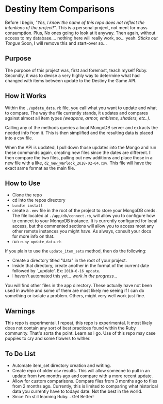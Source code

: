 Destiny Item Comparisons
========================

Before I begin, _"Yes, I know the name of this repo does not reflect the intentions of the project!"_. This is a personal project, not ment for mass consumption. Plus, No ones going to look at it anyway. Then again, without access to my database.... nothing here will really work, so... yeah. _Sticks out Tongue_ Soon, I will remove this and start-over so...

## Purpose
The purpose of this project was, first and foremost, teach myself Ruby. Secondly, it was to devise a very highly way to determine what had changed with items between update to the Destiny the Game API.

## How it Works
Within the `./update_data.rb` file, you call what you want to update and what to compare. The way the file currently stands, it updates and compares against almost all item types _(weapons, armor, emblems, shaders, etc..)_.

Calling any of the methods queries a local MongoDB server and extracts the needed info from it. This is then simplified and the resulting data is placed into a csv file. 

When the API is updated, I pull down those updates into the Mongo and run these commands again, creating new files since the dates are different. I then compare the two files, pulling out new additions and place those in a new file with a like, `d2_new_Warlock_2018-02-04.csv`. This file will have the exact same format as the main file.

## How to Use
- Clone the repo
- cd into the repos directory
- `bundle install`
- create a `.env` file in the root of the project to store your MongoDB creds. The file located at `./app/db/connect.rb`, will allow you to configure how to connect to your MongoDB instance. It is currently configured for local access, but the commented sections will allow you to access most any other remote instances you might have. As always, consult your docs for more info on that.
- run `ruby update_data.rb`

If you plain to use the `update_item_sets` method, then do the following:
- Create a directory titled "data" in the root of your project.
- Inside that directory, create another in the format of the current date followed by '_update'. Ex: `2018-0-16_update`. 
- I haven't automated this yet... _work in the progress..._

You will find other files in the app directory. These actually have not been used in awhile and some of them are most likely me seeing if I can do something or isolate a problem. Others, might very well work just fine.

## Warnings
This repo is experimental. I repeat, this repo is experimental. It most likely does not contain any sort of best practices found within the Ruby community. That's sorta the point. Learn as I go. Use of this repo may case puppies to cry and some flowers to wither. 

## To Do List
- Automate item_set directory creation and writing.
- Create repo of older csv results. This will allow someone to pull in an update from two months ago and compare with a more recent update. 
- Allow for custom comparisons. Compare files from 3 months ago to files from 2 months ago. Currently, this is limited to comparing what historical data you currently have to todays date. Not the best in the world. 
- Since I'm still learning Ruby... Get Better! 